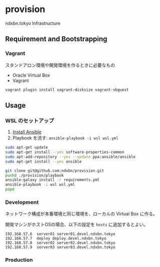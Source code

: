 # provision

ndxbn.tokyo Infrastructure

## Requirement and Bootstrapping

### Vagrant

スタンドアロン環境や開発環境を作るときに必要なもの

- Oracle Virtual Box
- Vagrant

```bash
vagrant plugin install vagrant-disksize vagrant-vbguest
``` 

## Usage

### WSL のセットアップ

1. [Install Ansible](https://docs.ansible.com/ansible/latest/installation_guide/intro_installation.html)
1. Playbook を流す: `ansible-playbook -i wsl wsl.yml`

```bash
sudo apt-get update
sudo apt-get install --yes software-properties-common
sudo apt-add-repository --yes --update ppa:ansible/ansible
sudo apt-get install --yes ansible

git clone git@github.com:ndxbn/provision.git
pushd ./provision/playbook
ansible-galaxy install -r requirements.yml
ansible-playbook -i wsl wsl.yml
popd
```

### Development

ネットワーク構成が本番環境と同じ環境を、ローカルの Virtual Box に作る。

開発マシンがホストOSの場合、以下の設定を `hosts` に追加するとよい。

```text
192.168.57.6  server01 server01.devel.ndxbn.tokyo
192.168.57.7  deploy deploy.devel.ndxbn.tokyo
192.168.57.8  server02 server02.devel.ndxbn.tokyo
192.168.57.9  server03 server03.devel.ndxbn.tokyo
```

### Production
